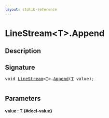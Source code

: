 ```yaml
---
layout: stdlib-reference
---
```


# LineStream\<T\>\.Append

## Description





## Signature 

<pre>
void <a href="/stdlib-reference/types/LineStream/index" class="code_type">LineStream</a>&lt;<a href="/stdlib-reference/types/LineStream/index#typeparam-T" class="code_type">T</a>&gt;.<a href="/stdlib-reference/types/LineStream/Append">Append</a>(<a href="/stdlib-reference/types/LineStream/index#typeparam-T" class="code_type">T</a> <span class='code_param'>value</span>);

</pre>

## Parameters

#### value  : [T](/stdlib-reference/types/LineStream/index#typeparam-T) {#decl-value}

